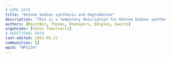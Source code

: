 ```yaml
---
# GPML DATA
title: "Ketone bodies synthesis and degradation"
description: "This is a temporary description for Ketone bodies synthesis and degradation"
authors: [MaintBot, Thomas, Khanspers, Ddigles, Eweitz]
organisms: [Canis familiaris]
# ADDITIONAL DATA
last-edited: 2021-05-21
communities: []
wpid: "WP1134"
---
```

